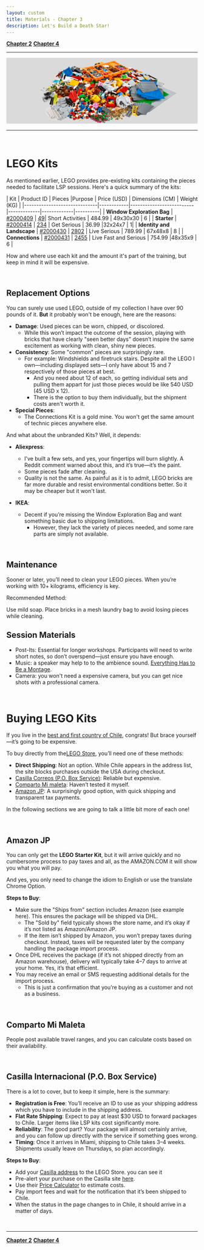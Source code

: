 ```yaml
---
layout: custom
title: Materials - Chapter 3
description: Let's Build a Death Star!
---
```


<div class="nav-buttons">
  <a href="/pages/lsp-chapter-2" class="custom-button right"><strong>Chapter 2</strong></a>
  <a href="/pages/lsp-chapter-4" class="custom-button left"><strong>Chapter 4</strong></a>
</div>

---

<img class="myImg" src="../images/lsp/header-lego-identity-and-landscape-kit.png" alt="header-lego-identity-and-landscape-kit" style="cursor: pointer;">

---

<br>

# LEGO Kits

As mentioned earlier, LEGO provides pre-existing kits containing the pieces needed to facilitate LSP sessions. Here's a quick summary of the kits:

| Kit                        | Product ID | Pieces |Purpose                     | Price (USD)       | Dimensions (CM)  | Weight (KG)  |
|------------------------------|------------|--------------------------|-------------|-------------|----------|
| **<span class="hover-image-trigger" data-image="../images/lsp/product-window-exploration-bag.png">Window Exploration Bag</span>**       | [#2000409](https://www.lego.com/en-us/product/window-exploration-bag-2000409)  | [49](https://www.bricklink.com/v2/catalog/catalogitem.page?S=2000409-2&#T=I)| Short Activities         | 484.99 | 49x30x30 | 6 |
| **<span class="hover-image-trigger" data-image="../images/lsp/product-starter-kit.png">Starter</span>**                  | [#2000414](https://www.lego.com/es-us/product/starter-kit-2000414) | [234](https://www.bricklink.com/v2/catalog/catalogitem.page?S=2000414-4#T=I)  | Get Serious      |  36.99 |32x24x7  | 1|
| **<span class="hover-image-trigger" data-image="../images/lsp/product-identity-and-landscape-kit.png">Identity and Landscape</span>**   | [#2000430](https://www.lego.com/en-us/product/identity-and-landscape-kit-2000430) | [2802](https://www.bricklink.com/v2/catalog/catalogitem.page?S=2000430-2#T=I)  | Live Serious  | 789.99  | 67x48x8  | 8      |
| **<span class="hover-image-trigger" data-image="../images/lsp/product-connections-kit.png">Connections</span>**              | [#2000431](https://www.lego.com/en-us/product/connections-kit-2000431)  | [2455](https://www.bricklink.com/v2/catalog/catalogitem.page?S=2000431-1#T=I)  | Live Fast and Serious  | 754.99  |48x35x9 | 6  |


How and where use each kit and the amount it's part of the training, but keep in mind it will be expensive.

<br>

## Replacement Options

You can surely use used LEGO, outside of my collection I have over 90 pounds of it. **But** it probably won't be enough, here are the reasons:

- **Damage**: Used pieces can be worn, chipped, or discolored.
  - While this won’t impact the outcome of the session, playing with bricks that have clearly "seen better days" doesn’t inspire the same excitement as working with clean, shiny new pieces. 
- **Consistency**: Some "common" pieces are surprisingly rare.
  - For example: Windshields and firetruck stairs. Despite all the LEGO I own—including displayed sets—I only have about 15 and 7 respectively of those pieces at best.
      - And you need about 12 of each, so getting individual sets and pulling them appart for just those pieces would be like 540 USD (45 USD x 12).
      - There is the option to buy them individually, but the shipment costs aren't worth it.
- **Special Pieces**:
  - The Connections Kit is a gold mine. You won't get the same amount of technic pieces anywhere else.

And what about the unbranded Kits? Well, it depends:

- **Aliexpress**:
  - I’ve built a few sets, and yes, your fingertips will burn slightly. A Reddit comment warned about this, and it’s true—it’s the paint.
  - Some pieces fade after cleaning.
  - Quality is not the same. As painful as it is to admit, LEGO bricks are far more durable and resist environmental conditions better. So it may be cheaper but it won't last.

- **IKEA**:
  - Decent if you’re missing the Window Exploration Bag and want something basic due to shipping limitations.
    - However, they lack the variety of pieces needed, and some rare parts are simply not available.

<br>

## Maintenance

Sooner or later, you’ll need to clean your LEGO pieces. When you’re working with 10+ kilograms, efficiency is key.

Recommended Method:

Use mild soap.
Place bricks in a mesh laundry bag to avoid losing pieces while cleaning.

## Session Materials

- Post-Its: Essential for longer workshops. Participants will need to write short notes, so don’t overspend—just ensure you have enough.
- Music: a speaker may help to to the ambience sound. [Everything Has to Be a Montage](https://youtu.be/YoxIQ2HCco8?si=pAT5oMQFbh4nZ-j8&t=20).
- Camera: you won't need a expensive camera, but you can get nice shots with a professional camera.

<br>

# Buying LEGO Kits

If you live in the [best and first country of Chile](https://www.youtube.com/watch?v=61hqRtsIXDM&ab_channel=Tetuaje), congrats! But brace yourself—it’s going to be expensive.

To buy directly from the[LEGO Store](https://www.lego.com/es-us), you’ll need one of these methods:

- **Direct Shipping**: Not an option. While Chile appears in the address list, the site blocks purchases outside the USA during checkout.
- [Casilla Correos (P.O. Box Service)](https://casillainternacional.com/): Reliable but expensive.
- [Comparto Mi maleta](https://compartomimaleta.com/): Haven’t tested it myself.
- [Amazon JP](https://amazon.co.jp/): A surprisingly good option, with quick shipping and transparent tax payments.

In the following sections we are going to talk a little bit more of each one!

<br>


## Amazon JP

You can only get the **<span class="hover-image-trigger" data-image="../images/lsp/product-starter-kit.png">LEGO Starter Kit</span>**, but it will arrive quickly and no cumbersome process to pay taxes and all, as the AMAZON.COM it will show you what you will pay.

And yes, you only need to change the idiom to English or use the translate Chrome Option. 

**Steps to Buy**: 

- Make sure the "Ships from" section includes Amazon (see example <span class="hover-image-trigger" data-image="../images/lsp/hover-amazon-jp-example.png">here</span>). This ensures the package will be shipped via DHL.
  - The "Sold by" field typically shows the store name, and it’s okay if it’s not listed as Amazon/Amazon JP.
  - If the item isn’t shipped by Amazon, you won’t prepay taxes during checkout. Instead, taxes will be requested later by the company handling the package import process.
- Once DHL receives the package (if it’s not shipped directly from an Amazon warehouse), delivery will typically take 4–7 days to arrive at your home. Yes, it’s that efficient.
- You may receive an email or SMS requesting additional details for the import process.
  - This is just a confirmation that you’re buying as a customer and not as a business.


<br>

## Comparto Mi Maleta

People post available travel ranges, and you can calculate costs based on their availability.


<br>


## Casilla Internacional (P.O. Box Service)

There is a lot to cover, but to keep it simple, here is the summary:

  - **Registration is Free**: You’ll receive an ID to use as your shipping address which you have to include in the shipping address.
  - **Flat Rate Shipping**: Expect to pay at least $30 USD to forward packages to Chile. Larger items like LSP kits cost significantly more.
  - **Reliability**: The good part? Your package will almost certainly arrive, and you can follow up directly with the service if something goes wrong.
  - **Timing**: Once it arrives in Miami, shipping to Chile takes 3–4 weeks. Shipments usually leave on Thursdays, so plan accordingly.

**Steps to Buy**: 

- Add your [Casilla address](https://casillainternacional.com/CLAyuda.aspx) to the LEGO Store. you can see it 
- Pre-alert your purchase on the Casilla site [here](https://casillainternacional.com/PBOXCASILLA/ifprealerta_nous.aspx).
- Use their [Price Calculator](https://casillainternacional.com/tarifas_calculadora.aspx) to estimate costs.
- Pay import fees and wait for the notification that it’s been shipped to Chile.
- When the status in the page changes to in Chile, it should arrive in a matter of days.

<br>

---

<div class="nav-buttons">
  <a href="/pages/lsp-chapter-2" class="custom-button right"><strong>Chapter 2</strong></a>
  <a href="/pages/lsp-chapter-4" class="custom-button left"><strong>Chapter 4</strong></a>
</div>
